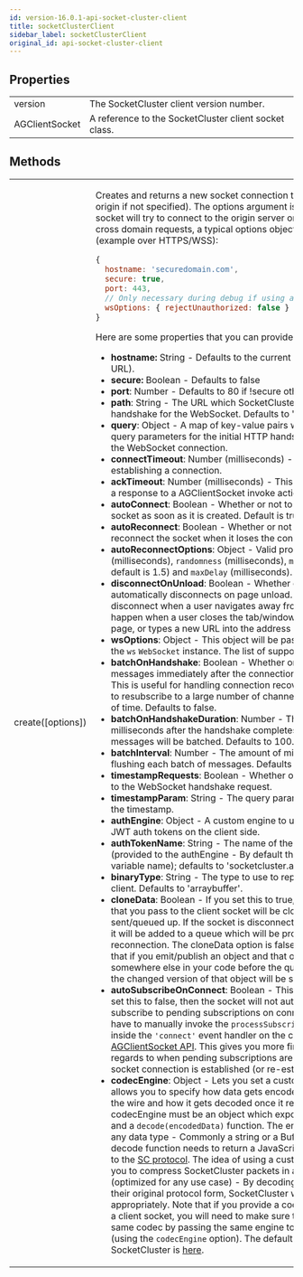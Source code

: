 ```yaml
---
id: version-16.0.1-api-socket-cluster-client
title: socketClusterClient
sidebar_label: socketClusterClient
original_id: api-socket-cluster-client
---
```


## Properties
<table>
  <tr>
    <td>version</td>
    <td>The SocketCluster client version number.</td>
  </tr>
  <tr>
    <td>AGClientSocket</td>
    <td>A reference to the SocketCluster client socket class.</td>
  </tr>
</table>

## Methods
<table>
  <tr>
    <td>
      create([options])
    </td>
    <td>
      <p>
        Creates and returns a new socket connection to the specified host (or origin if not
        specified). The options argument is optional - If omitted, the socket
        will try to connect to the origin server on the current port. For cross
        domain requests, a typical options object might look like this (example
        over HTTPS/WSS):
      </p>

```js
{
  hostname: 'securedomain.com',
  secure: true,
  port: 443,
  // Only necessary during debug if using a self-signed certificate
  wsOptions: { rejectUnauthorized: false }
}
```

<p>Here are some properties that you can provide to the options object:</p>
      <ul>
        <li><b>hostname:</b> String - Defaults to the current host (ready from
          the URL).</li>
        <li><b>secure:</b> Boolean - Defaults to false</li>
        <li><b>port</b>: Number - Defaults to 80 if !secure otherwise defaults
          to 443.</li>
        <li><b>path</b>: String - The URL which SocketCluster uses to make the initial handshake
          for the WebSocket. Defaults to '/socketcluster/'.</li>
        <li><b>query</b>: Object - A map of key-value pairs which will be used as query
          parameters for the initial HTTP handshake which will initiate the WebSocket connection.</li>
        <li><b>connectTimeout</b>: Number (milliseconds) - This is the timeout for
            establishing a connection.</li>
        <li><b>ackTimeout</b>: Number (milliseconds) - This is the timeout for
          getting a response to a AGClientSocket invoke action.</li>
        <li><b>autoConnect</b>: Boolean - Whether or not to automatically connect
          the socket as soon as it is created. Default is true.</li>
        <li><b>autoReconnect</b>: Boolean - Whether or not to automatically reconnect
          the socket when it loses the connection.</li>
        <li><b>autoReconnectOptions</b>: Object - Valid properties are: <code>initialDelay</code>
          (milliseconds), <code>randomness</code> (milliseconds), <code>multiplier</code> (decimal;
          default is 1.5) and <code>maxDelay</code> (milliseconds).</li>
        <li><b>disconnectOnUnload</b>: Boolean - Whether or not a client automatically disconnects on page unload.
          If enabled, the client will disconnect when a user navigates away from the page. This can happen when a user closes the tab/window,
          clicks a link to leave the page, or types a new URL into the address bar.
          Defaults to true.</li>
        <li><b>wsOptions</b>: Object - This object will be passed to the constructor of the <code>ws</code> <code>WebSocket</code> instance.
          The list of supported properties is <a href="https://github.com/websockets/ws/blob/master/doc/ws.md#new-websocketaddress-protocols-options">here</a>.</li>
        <li><b>batchOnHandshake</b>: Boolean - Whether or not to start batching messages immediately after the connection handshake completes. This is useful for handling connection recovery when the client tries to resubscribe to a large number of channels in a very short amount of time. Defaults to false.</li>
        <li><b>batchOnHandshakeDuration</b>: Number - The amount of time in milliseconds after the handshake completes during which all socket messages will be batched. Defaults to 100.</li>
        <li><b>batchInterval</b>: Number - The amount of milliseconds to wait before flushing each batch of messages. Defaults to 50.</li>
        <li><b>timestampRequests</b>: Boolean - Whether or not to add a timestamp
          to the WebSocket handshake request.</li>
        <li><b>timestampParam</b>: String - The query parameter name to use to
          hold the timestamp.</li>
        <li><b>authEngine</b>: Object - A custom engine to use for storing and
          loading JWT auth tokens on the client side.</li>
        <li><b>authTokenName</b>: String - The name of the JWT auth token (provided
          to the authEngine - By default this is the localStorage variable
          name); defaults to 'socketcluster.authToken'.</li>
        <li><b>binaryType</b>: String - The type to use to represent binary on
          the client. Defaults to 'arraybuffer'.</li>
        <li><b>cloneData</b>: Boolean - If you set this to true, any data/objects/arrays that you pass to the client socket
          will be cloned before being sent/queued up. If the socket is disconnected and you emit an event, it will be added to a queue
          which will be processed upon reconnection. The cloneData option is false by default; this means that if you emit/publish an object
          and that object changes somewhere else in your code before the queue is processed, then the changed version of that object
          will be sent out to the server.</li>
        <li><b>autoSubscribeOnConnect</b>: Boolean - This is true by default. If you set this to false, then the socket will not automatically
          try to subscribe to pending subscriptions on connect - Instead, you will have to manually invoke the <code>processSubscriptions</code> callback
          from inside the <code>'connect'</code> event handler on the client side. See <a href="/docs/api-ag-client-socket">AGClientSocket API</a>.
          This gives you more fine-grained control with regards to when pending subscriptions are processed after the socket connection is established (or re-established).</li>
        <li><b>codecEngine</b>: Object - Lets you set a custom codec engine. This allows you to specify how
          data gets encoded before being sent over the wire and how it gets decoded once it reaches the other side.
          The codecEngine must be an object which exposes an <code>encode(object)</code> and a <code>decode(encodedData)</code> function.
          The encode function can return any data type - Commonly a string or a Buffer/ArrayBuffer.
          The decode function needs to return a JavaScript object which adheres to the
          <a href="https://github.com/SocketCluster/socketcluster/blob/master/socketcluster-protocol.md">SC protocol</a>.
          The idea of using a custom codec is that it allows you to compress SocketCluster packets in any format you like (optimized for any use case) -
          By decoding these packets back into their original protocol form, SocketCluster will be able process them appropriately.
          Note that if you provide a codecEngine when creating a client socket, you will need to make sure that the server uses the same codec
          by passing the same engine to the <code>AGServer</code> constructor (using the <code>codecEngine</code> option).
          The default codec engine used by SocketCluster is <a href="https://github.com/SocketCluster/sc-formatter/blob/master/index.js">here</a>.</li>
      </ul>
    </td>
  </tr>
</table>
